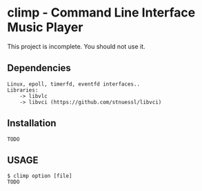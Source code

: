 climp - Command Line Interface Music Player
===========================================

This project is incomplete. You should not use it.

Dependencies
------------
    Linux, epoll, timerfd, eventfd interfaces..
    Libraries:
        -> libvlc
        -> libvci (https://github.com/stnuessl/libvci)

Installation
------------
    TODO





USAGE
-----

    $ climp option [file]
    TODO
